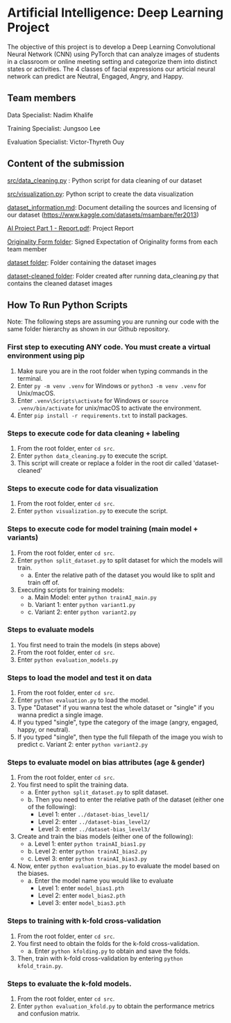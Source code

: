 # Artificial Intelligence: Deep Learning Project

The objective of this project is to develop a Deep Learning Convolutional Neural Network (CNN)
using PyTorch that can analyze images of students in a classroom or online meeting setting and
categorize them into distinct states or activities. The 4 classes of facial expressions our articial neural network can predict are Neutral, Engaged, Angry, and Happy.

## Team members

Data Specialist: Nadim Khalife

Training Specialist: Jungsoo Lee

Evaluation Specialist: Victor-Thyreth Ouy

## Content of the submission

<ins>src/data_cleaning.py</ins> : Python script for data cleaning of our dataset

<ins>src/visualization.py</ins>: Python script to create the data visualization

<ins>dataset_information.md</ins>: Document detailing the sources and licensing of our dataset (https://www.kaggle.com/datasets/msambare/fer2013)

<ins>AI Project Part 1 - Report.pdf</ins>: Project Report

<ins>Originality Form folder</ins>: Signed Expectation of Originality forms from each team member

<ins>dataset folder</ins>: Folder containing the dataset images

<ins>dataset-cleaned folder</ins>: Folder created after running data_cleaning.py that contains the cleaned dataset images

## How To Run Python Scripts

Note: The following steps are assuming you are running our code with the same folder hierarchy as shown in our Github repository.

### First step to executing ANY code. You must create a virtual environment using pip

1. Make sure you are in the root folder when typing commands in the terminal.
2. Enter `py -m venv .venv` for Windows or `python3 -m venv .venv` for Unix/macOS.
3. Enter `.venv\Scripts\activate` for Windows or `source .venv/bin/activate` for unix/macOS to activate the environment.
4. Enter `pip install -r requirements.txt` to install packages.

### Steps to execute code for data cleaning + labeling

1. From the root folder, enter `cd src`.
2. Enter `python data_cleaning.py` to execute the script.
3. This script will create or replace a folder in the root dir called 'dataset-cleaned'

### Steps to execute code for data visualization

1. From the root folder, enter `cd src`.
2. Enter `python visualization.py` to execute the script.

### Steps to execute code for model training (main model + variants)

1. From the root folder, enter `cd src`.
2. Enter `python split_dataset.py` to split dataset for which the models will train.
   * a. Enter the relative path of the dataset you would like to split and train off of.
3. Executing scripts for training models:
   * a. Main Model: enter `python trainAI_main.py`
   * b. Variant 1: enter `python variant1.py`
   * c. Variant 2: enter `python variant2.py`

### Steps to evaluate models

1. You first need to train the models (in steps above)
2. From the root folder, enter `cd src`.
3. Enter `python evaluation_models.py`

### Steps to load the model and test it on data

1. From the root folder, enter `cd src`.
2. Enter `python evaluation.py` to load the model.
3. Type "Dataset" if you wanna test the whole dataset or "single" if you wanna predict a single image.
4. If you typed "single", type the category of the image (angry, engaged, happy, or neutral).
5. If you typed "single", then type the full filepath of the image you wish to predict
   c. Variant 2: enter `python variant2.py`

### Steps to evaluate model on bias attributes (age & gender)

1. From the root folder, enter `cd src`.
2. You first need to split the training data.
   * a. Enter `python split_dataset.py` to split dataset.
   * b. Then you need to enter the relative path of the dataset (either one of the following):
      - Level 1: enter `../dataset-bias_level1/`
      - Level 2: enter `../dataset-bias_level2/`
      - Level 3: enter `../dataset-bias_level3/`
3. Create and train the bias models (either one of the following):
   * a. Level 1: enter `python trainAI_bias1.py`
   * b. Level 2: enter `python trainAI_bias2.py`
   * c. Level 3: enter `python trainAI_bias3.py`
4. Now, enter `python evaluation_bias.py` to evaluate the model based on the biases.
   * a. Enter the model name you would like to evaluate
      - Level 1: enter `model_bias1.pth`
      - Level 2: enter `model_bias2.pth`
      - Level 3: enter `model_bias3.pth`


### Steps to training with k-fold cross-validation

1. From the root folder, enter `cd src`.
2. You first need to obtain the folds for the k-fold cross-validation.
   * a. Enter `python kfolding.py` to obtain and save the folds.
3. Then, train with k-fold cross-validation by entering `python kfold_train.py`.

### Steps to evaluate the k-fold models.

1. From the root folder, enter `cd src`.
2. Enter `python evaluation_kfold.py` to obtain the performance metrics and confusion matrix.
